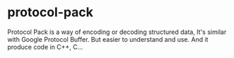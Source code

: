 protocol-pack
=============

Protocol Pack is a way of encoding or decoding structured data, It's similar with Google Protocol Buffer. But easier to understand and use. And it produce code in C++, C...
